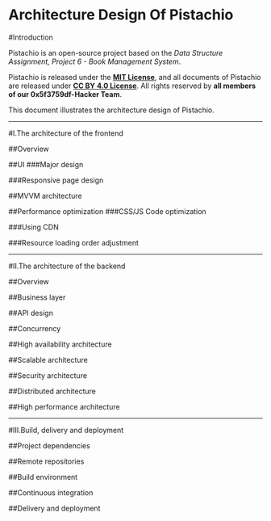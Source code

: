 # Architecture Design Of Pistachio

#Introduction

Pistachio is an open-source project based on the *Data Structure Assignment, Project 6 - Book Management System*.

Pistachio is released under the **[MIT License](https://opensource.org/licenses/MIT)**, and all documents of Pistachio are released under **[CC BY 4.0 License](http://creativecommons.org/licenses/by/4.0/)**. All rights reserved by **all members of our 0x5f3759df-Hacker Team**.

This document illustrates the architecture design of Pistachio.

---

#I.The architecture of the frontend

##Overview

##UI
###Major design

###Responsive page design

##MVVM architecture

##Performance optimization
###CSS/JS Code optimization

###Using CDN

###Resource loading order adjustment

---

#II.The architecture of the backend

##Overview

##Business layer

##API design

##Concurrency

##High availability architecture

##Scalable architecture

##Security architecture

##Distributed architecture

##High performance architecture

---

#III.Build, delivery and deployment

##Project dependencies

##Remote repositories

##Build environment

##Continuous integration

##Delivery and deployment
